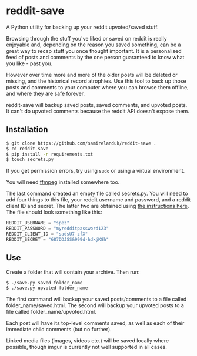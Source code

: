 # reddit-save

A Python utility for backing up your reddit upvoted/saved stuff.

Browsing through the stuff you've liked or saved on reddit is really enjoyable and, depending on the reason you saved something, can be a great way to recap stuff you once thought important. It is a personalised feed of posts and comments by the one person guaranteed to know what you like - past you.

However over time more and more of the older posts will be deleted or missing, and the historical record atrophies. Use this tool to back up those posts and comments to your computer where you can browse them offline, and where they are safe forever.

reddit-save will backup saved posts, saved comments, and upvoted posts. It can't do upvoted comments because the reddit API doesn't expose them.

## Installation

```bash
$ git clone https://github.com/samirelanduk/reddit-save .
$ cd reddit-save
$ pip install -r requirements.txt
$ touch secrets.py
```

If you get permission errors, try using `sudo` or using a virtual environment.

You will need [ffmpeg](https://ffmpeg.org/) installed somewhere too.

The last command created an empty file called secrets.py. You will need to add four things to this file, your reddit username and password, and a reddit client ID and secret. The latter two are obtained using [the instructions here](https://github.com/reddit-archive/reddit/wiki/OAuth2-Quick-Start-Example#first-steps). The file should look something like this:

```python
REDDIT_USERNAME = "spez"
REDDIT_PASSWORD = "myredditpassword123"
REDDIT_CLIENT_ID = "sadsU7-zfX"
REDDIT_SECRET = "687DDJSS&999d-hdkjK8h"
```

## Use

Create a folder that will contain your archive. Then run:

```bash
$ ./save.py saved folder_name
$ ./save.py upvoted folder_name
```

The first command will backup your saved posts/comments to a file called folder_name/saved.html. The second will backup your upvoted posts to a file called folder_name/upvoted.html.

Each post will have its top-level comments saved, as well as each of their immediate child comments (but no further).

Linked media files (images, videos etc.) will be saved locally where possible, though imgur is currently not well supported in all cases.